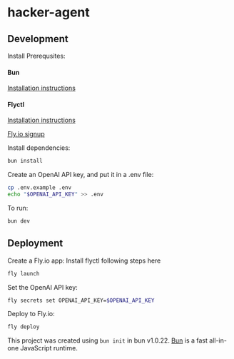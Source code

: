 # hacker-agent

## Development

Install Prerequsites:

#### Bun 

[Installation instructions](https://bun.sh/)

#### Flyctl 

[Installation instructions](https://fly.io/docs/hands-on/install-flyctl/)

[Fly.io signup](https://fly.io/docs/hands-on/sign-up-sign-in/)


Install dependencies:

```bash
bun install
```

Create an OpenAI API key, and put it in a .env file:

```bash
cp .env.example .env
echo "$OPENAI_API_KEY" >> .env
```

To run:

```bash
bun dev
```

## Deployment

Create a Fly.io app:
Install flyctl following steps here


```bash
fly launch
```

Set the OpenAI API key:

```bash
fly secrets set OPENAI_API_KEY=$OPENAI_API_KEY
```

Deploy to Fly.io:

```bash
fly deploy
```

This project was created using `bun init` in bun v1.0.22. [Bun](https://bun.sh)
is a fast all-in-one JavaScript runtime.
